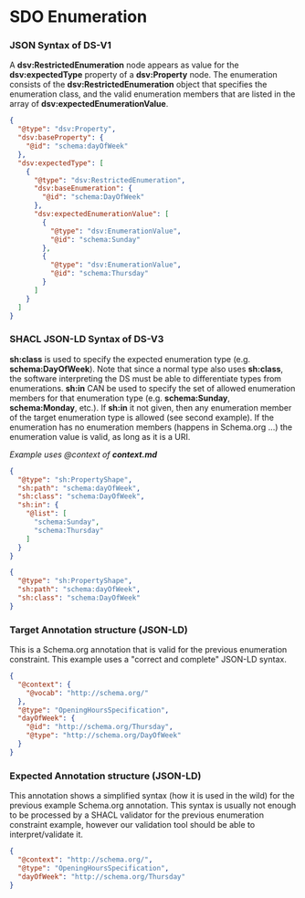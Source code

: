 # SDO Enumeration

### JSON Syntax of DS-V1

A **dsv:RestrictedEnumeration** node appears as value for the **dsv:expectedType** property of a **dsv:Property** node. The enumeration consists of the **dsv:RestrictedEnumeration** object that specifies the enumeration class, and the valid enumeration members that are listed in the array of **dsv:expectedEnumerationValue**.

```json
{
  "@type": "dsv:Property",
  "dsv:baseProperty": {
    "@id": "schema:dayOfWeek"
  },
  "dsv:expectedType": [
    {
      "@type": "dsv:RestrictedEnumeration",
      "dsv:baseEnumeration": {
        "@id": "schema:DayOfWeek"
      },
      "dsv:expectedEnumerationValue": [
        {
          "@type": "dsv:EnumerationValue",
          "@id": "schema:Sunday"
        },
        {
          "@type": "dsv:EnumerationValue",
          "@id": "schema:Thursday"
        }
      ]
    }
  ]
}
```

### SHACL JSON-LD Syntax of DS-V3

**sh:class** is used to specify the expected enumeration type (e.g. **schema:DayOfWeek**). Note that since a normal type also uses **sh:class**, the software interpreting the DS must be able to differentiate types from enumerations. **sh:in** CAN be used to specify the set of allowed enumeration members for that enumeration type (e.g. **schema:Sunday**, **schema:Monday**, etc.). If **sh:in** it not given, then any enumeration member of the target enumeration type is allowed (see second example). If the enumeration has no enumeration members (happens in Schema.org ...) the enumeration value is valid, as long as it is a URI.

*Example uses @context of **context.md***

```json
{
  "@type": "sh:PropertyShape",
  "sh:path": "schema:dayOfWeek",
  "sh:class": "schema:DayOfWeek",
  "sh:in": {
    "@list": [
      "schema:Sunday",
      "schema:Thursday"
    ]
  }
}
```


```json
{
  "@type": "sh:PropertyShape",
  "sh:path": "schema:dayOfWeek",
  "sh:class": "schema:DayOfWeek"
}
```

### Target Annotation structure (JSON-LD)

This is a Schema.org annotation that is valid for the previous enumeration constraint. This example uses a "correct and complete" JSON-LD syntax.

```json
{
  "@context": {
    "@vocab": "http://schema.org/"
  },
  "@type": "OpeningHoursSpecification",
  "dayOfWeek": {
    "@id": "http://schema.org/Thursday",
    "@type": "http://schema.org/DayOfWeek"
  }
}
```

### Expected Annotation structure (JSON-LD)

This annotation shows a simplified syntax (how it is used in the wild) for the previous example Schema.org annotation. This syntax is usually not enough to be processed by a SHACL validator for the previous enumeration constraint example, however our validation tool should be able to interpret/validate it.

```json
{
  "@context": "http://schema.org/",
  "@type": "OpeningHoursSpecification",
  "dayOfWeek": "http://schema.org/Thursday"
}
```
